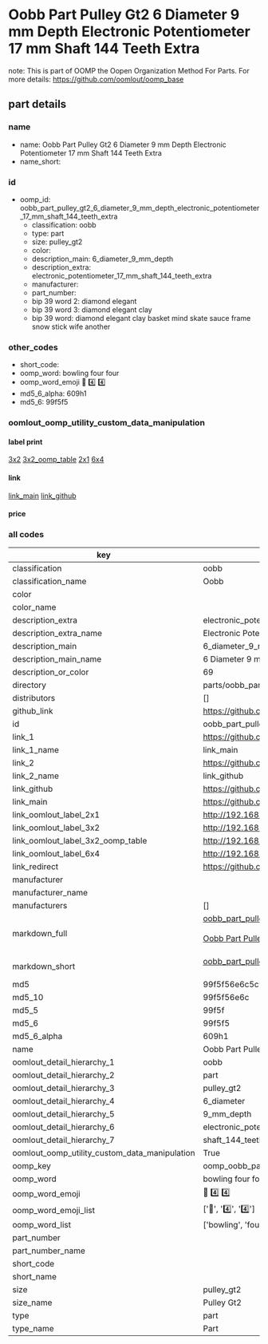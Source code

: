 # Oobb Part Pulley Gt2 6 Diameter 9 mm Depth Electronic Potentiometer 17 mm Shaft 144 Teeth Extra  

note: This is part of OOMP the Oopen Organization Method For Parts. For more details: https://github.com/oomlout/oomp_base

##  part details
  







### name
* name: Oobb Part Pulley Gt2 6 Diameter 9 mm Depth Electronic Potentiometer 17 mm Shaft 144 Teeth Extra
* name_short: 
### id
* oomp_id: oobb_part_pulley_gt2_6_diameter_9_mm_depth_electronic_potentiometer_17_mm_shaft_144_teeth_extra
  * classification: oobb
  * type: part
  * size: pulley_gt2
  * color: 
  * description_main: 6_diameter_9_mm_depth
  * description_extra: electronic_potentiometer_17_mm_shaft_144_teeth_extra
  * manufacturer: 
  * part_number: 
  * bip 39 word 2: diamond elegant
  * bip 39 word 3: diamond elegant clay
  * bip 39 word: diamond elegant clay basket mind skate sauce frame snow stick wife another

### other_codes
* short_code: 
* oomp_word: bowling four four
* oomp_word_emoji :bowling: :four: :four:
* md5_6_alpha: 609h1
* md5_6: 99f5f5






### oomlout_oomp_utility_custom_data_manipulation
#### label print
[3x2](http://192.168.1.245:1112/?label=oomp%20609h1)
[3x2_oomp_table](http://192.168.1.108:1112/?label=oomp%20609h1)
[2x1](http://192.168.1.242:1112/?label=oomp%20609h1)
[6x4](http://192.168.1.55:1112/?label=oomp%20609h1)    

#### link

[link_main](https://github.com/oomlout/oomlout_oomp_version_1_messy/tree/main/parts/oobb_part_pulley_gt2_6_diameter_9_mm_depth_electronic_potentiometer_17_mm_shaft_144_teeth_extra) [link_github](https://github.com/oomlout/oomlout_oomp_version_1_messy/tree/main/parts/oobb_part_pulley_gt2_6_diameter_9_mm_depth_electronic_potentiometer_17_mm_shaft_144_teeth_extra)                             

#### price







### all codes 
| key | value |  
| --- | --- |  
| classification | oobb |  
| classification_name | Oobb |  
| color |  |  
| color_name |  |  
| description_extra | electronic_potentiometer_17_mm_shaft_144_teeth_extra |  
| description_extra_name | Electronic Potentiometer 17 mm Shaft 144 Teeth Extra |  
| description_main | 6_diameter_9_mm_depth |  
| description_main_name | 6 Diameter 9 mm Depth |  
| description_or_color | 69 |  
| directory | parts/oobb_part_pulley_gt2_6_diameter_9_mm_depth_electronic_potentiometer_17_mm_shaft_144_teeth_extra |  
| distributors | [] |  
| github_link | https://github.com/oomlout/oomlout_oomp_part_src/tree/main/parts/oobb_part_pulley_gt2_6_diameter_9_mm_depth_electronic_potentiometer_17_mm_shaft_144_teeth_extra |  
| id | oobb_part_pulley_gt2_6_diameter_9_mm_depth_electronic_potentiometer_17_mm_shaft_144_teeth_extra |  
| link_1 | https://github.com/oomlout/oomlout_oomp_version_1_messy/tree/main/parts/oobb_part_pulley_gt2_6_diameter_9_mm_depth_electronic_potentiometer_17_mm_shaft_144_teeth_extra |  
| link_1_name | link_main |  
| link_2 | https://github.com/oomlout/oomlout_oomp_version_1_messy/tree/main/parts/oobb_part_pulley_gt2_6_diameter_9_mm_depth_electronic_potentiometer_17_mm_shaft_144_teeth_extra |  
| link_2_name | link_github |  
| link_github | https://github.com/oomlout/oomlout_oomp_version_1_messy/tree/main/parts/oobb_part_pulley_gt2_6_diameter_9_mm_depth_electronic_potentiometer_17_mm_shaft_144_teeth_extra |  
| link_main | https://github.com/oomlout/oomlout_oomp_version_1_messy/tree/main/parts/oobb_part_pulley_gt2_6_diameter_9_mm_depth_electronic_potentiometer_17_mm_shaft_144_teeth_extra |  
| link_oomlout_label_2x1 | http://192.168.1.242:1112/?label=oomp%20609h1 |  
| link_oomlout_label_3x2 | http://192.168.1.245:1112/?label=oomp%20609h1 |  
| link_oomlout_label_3x2_oomp_table | http://192.168.1.108:1112/?label=oomp%20609h1 |  
| link_oomlout_label_6x4 | http://192.168.1.55:1112/?label=oomp%20609h1 |  
| link_redirect | https://github.com/oomlout/oomlout_oomp_version_1_messy/tree/main/parts/oobb_part_pulley_gt2_6_diameter_9_mm_depth_electronic_potentiometer_17_mm_shaft_144_teeth_extra |  
| manufacturer |  |  
| manufacturer_name |  |  
| manufacturers | [] |  
| markdown_full | [oobb_part_pulley_gt2_6_diameter_9_mm_depth_electronic_potentiometer_17_mm_shaft_144_teeth_extra](none)<br>[](none)<br>[Oobb Part Pulley Gt2 6 Diameter 9 Mm Depth Electronic Potentiometer 17 Mm Shaft 144 Teeth Extra](none)<br><br> |  
| markdown_short | [oobb_part_pulley_gt2_6_diameter_9_mm_depth_electronic_potentiometer_17_mm_shaft_144_teeth_extra](none)<br><br> |  
| md5 | 99f5f56e6c5c97f3284671325451e1e9 |  
| md5_10 | 99f5f56e6c |  
| md5_5 | 99f5f |  
| md5_6 | 99f5f5 |  
| md5_6_alpha | 609h1 |  
| name | Oobb Part Pulley Gt2 6 Diameter 9 mm Depth Electronic Potentiometer 17 mm Shaft 144 Teeth Extra |  
| oomlout_detail_hierarchy_1 | oobb |  
| oomlout_detail_hierarchy_2 | part |  
| oomlout_detail_hierarchy_3 | pulley_gt2 |  
| oomlout_detail_hierarchy_4 | 6_diameter |  
| oomlout_detail_hierarchy_5 | 9_mm_depth |  
| oomlout_detail_hierarchy_6 | electronic_potentiometer_17_mm |  
| oomlout_detail_hierarchy_7 | shaft_144_teeth_extra |  
| oomlout_oomp_utility_custom_data_manipulation | True |  
| oomp_key | oomp_oobb_part_pulley_gt2_6_diameter_9_mm_depth_electronic_potentiometer_17_mm_shaft_144_teeth_extra |  
| oomp_word | bowling four four |  
| oomp_word_emoji | :bowling: :four: :four: |  
| oomp_word_emoji_list | [':bowling:', ':four:', ':four:'] |  
| oomp_word_list | ['bowling', 'four', 'four'] |  
| part_number |  |  
| part_number_name |  |  
| short_code |  |  
| short_name |  |  
| size | pulley_gt2 |  
| size_name | Pulley Gt2 |  
| type | part |  
| type_name | Part |  
